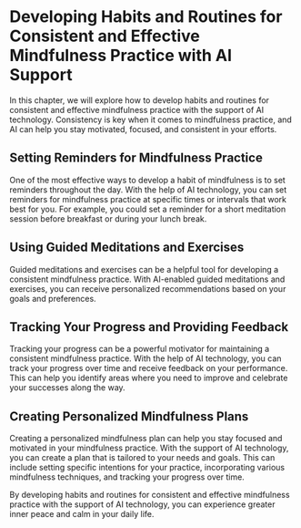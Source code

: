 Developing Habits and Routines for Consistent and Effective Mindfulness Practice with AI Support
========================================================================================================================================================================

In this chapter, we will explore how to develop habits and routines for consistent and effective mindfulness practice with the support of AI technology. Consistency is key when it comes to mindfulness practice, and AI can help you stay motivated, focused, and consistent in your efforts.

Setting Reminders for Mindfulness Practice
------------------------------------------

One of the most effective ways to develop a habit of mindfulness is to set reminders throughout the day. With the help of AI technology, you can set reminders for mindfulness practice at specific times or intervals that work best for you. For example, you could set a reminder for a short meditation session before breakfast or during your lunch break.

Using Guided Meditations and Exercises
--------------------------------------

Guided meditations and exercises can be a helpful tool for developing a consistent mindfulness practice. With AI-enabled guided meditations and exercises, you can receive personalized recommendations based on your goals and preferences.

Tracking Your Progress and Providing Feedback
---------------------------------------------

Tracking your progress can be a powerful motivator for maintaining a consistent mindfulness practice. With the help of AI technology, you can track your progress over time and receive feedback on your performance. This can help you identify areas where you need to improve and celebrate your successes along the way.

Creating Personalized Mindfulness Plans
---------------------------------------

Creating a personalized mindfulness plan can help you stay focused and motivated in your mindfulness practice. With the support of AI technology, you can create a plan that is tailored to your needs and goals. This can include setting specific intentions for your practice, incorporating various mindfulness techniques, and tracking your progress over time.

By developing habits and routines for consistent and effective mindfulness practice with the support of AI technology, you can experience greater inner peace and calm in your daily life.
